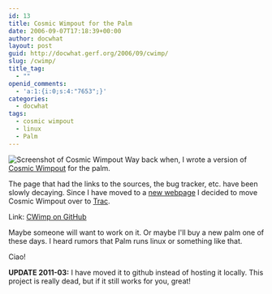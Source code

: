 ```yaml
---
id: 13
title: Cosmic Wimpout for the Palm
date: 2006-09-07T17:18:39+00:00
author: docwhat
layout: post
guid: http://docwhat.gerf.org/2006/09/cwimp/
slug: /cwimp/
title_tag:
  - ""
openid_comments:
  - 'a:1:{i:0;s:4:"7653";}'
categories:
  - docwhat
tags:
  - cosmic wimpout
  - linux
  - Palm
---
```

![Screenshot of Cosmic Wimpout](/files/2006/09/screenshot.gif) Way back when, I wrote a version of [Cosmic Wimpout](http://cosmicwimpout.com/) for the palm.

The page that had the links to the sources, the bug tracker, etc. have been slowly decaying. Since I have moved to a [new webpage](http://docwhat.gerf.org/2006/09/moving-to-a-blog/) I decided to move Cosmic Wimpout over to [Trac](http://trac.edgewall.org/).

Link: [CWimp on GitHub](https://github.com/docwhat/cwimp)

Maybe someone will want to work on it. Or maybe I'll buy a new palm one of these days. I heard rumors that Palm runs linux or something like that.

Ciao!

**UPDATE 2011-03:** I have moved it to github instead of hosting it locally. This project is really dead, but if it still works for you, great!